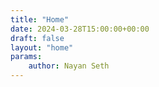 ```yaml
---
title: "Home"
date: 2024-03-28T15:00:00+00:00
draft: false
layout: "home"
params:
    author: Nayan Seth
---
```

<!-- No Content -->

